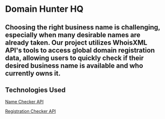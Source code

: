 # Domain Hunter HQ

## Choosing the right business name is challenging, especially when many desirable names are already taken. Our project utilizes WhoisXML API's tools to access global domain registration data, allowing users to quickly check if their desired business name is available and who currently owns it.

## Technologies Used

[Name Checker API](https://domain-availability.whoisxmlapi.com/api)

[Registration Checker API](https://whois.whoisxmlapi.com/)
